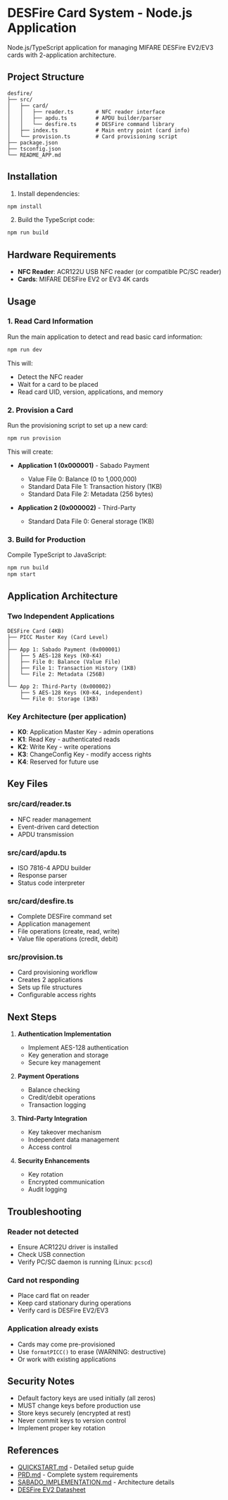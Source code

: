# DESFire Card System - Node.js Application

Node.js/TypeScript application for managing MIFARE DESFire EV2/EV3 cards with 2-application architecture.

## Project Structure

```
desfire/
├── src/
│   ├── card/
│   │   ├── reader.ts       # NFC reader interface
│   │   ├── apdu.ts         # APDU builder/parser
│   │   └── desfire.ts      # DESFire command library
│   ├── index.ts            # Main entry point (card info)
│   └── provision.ts        # Card provisioning script
├── package.json
├── tsconfig.json
└── README_APP.md
```

## Installation

1. Install dependencies:
```bash
npm install
```

2. Build the TypeScript code:
```bash
npm run build
```

## Hardware Requirements

- **NFC Reader**: ACR122U USB NFC reader (or compatible PC/SC reader)
- **Cards**: MIFARE DESFire EV2 or EV3 4K cards

## Usage

### 1. Read Card Information

Run the main application to detect and read basic card information:

```bash
npm run dev
```

This will:
- Detect the NFC reader
- Wait for a card to be placed
- Read card UID, version, applications, and memory

### 2. Provision a Card

Run the provisioning script to set up a new card:

```bash
npm run provision
```

This will create:
- **Application 1 (0x000001)** - Sabado Payment
  - Value File 0: Balance (0 to 1,000,000)
  - Standard Data File 1: Transaction history (1KB)
  - Standard Data File 2: Metadata (256 bytes)

- **Application 2 (0x000002)** - Third-Party
  - Standard Data File 0: General storage (1KB)

### 3. Build for Production

Compile TypeScript to JavaScript:

```bash
npm run build
npm start
```

## Application Architecture

### Two Independent Applications

```
DESFire Card (4KB)
├── PICC Master Key (Card Level)
│
├── App 1: Sabado Payment (0x000001)
│   ├── 5 AES-128 Keys (K0-K4)
│   ├── File 0: Balance (Value File)
│   ├── File 1: Transaction History (1KB)
│   └── File 2: Metadata (256B)
│
└── App 2: Third-Party (0x000002)
    ├── 5 AES-128 Keys (K0-K4, independent)
    └── File 0: Storage (1KB)
```

### Key Architecture (per application)

- **K0**: Application Master Key - admin operations
- **K1**: Read Key - authenticated reads
- **K2**: Write Key - write operations
- **K3**: ChangeConfig Key - modify access rights
- **K4**: Reserved for future use

## Key Files

### src/card/reader.ts
- NFC reader management
- Event-driven card detection
- APDU transmission

### src/card/apdu.ts
- ISO 7816-4 APDU builder
- Response parser
- Status code interpreter

### src/card/desfire.ts
- Complete DESFire command set
- Application management
- File operations (create, read, write)
- Value file operations (credit, debit)

### src/provision.ts
- Card provisioning workflow
- Creates 2 applications
- Sets up file structures
- Configurable access rights

## Next Steps

1. **Authentication Implementation**
   - Implement AES-128 authentication
   - Key generation and storage
   - Secure key management

2. **Payment Operations**
   - Balance checking
   - Credit/debit operations
   - Transaction logging

3. **Third-Party Integration**
   - Key takeover mechanism
   - Independent data management
   - Access control

4. **Security Enhancements**
   - Key rotation
   - Encrypted communication
   - Audit logging

## Troubleshooting

### Reader not detected
- Ensure ACR122U driver is installed
- Check USB connection
- Verify PC/SC daemon is running (Linux: `pcscd`)

### Card not responding
- Place card flat on reader
- Keep card stationary during operations
- Verify card is DESFire EV2/EV3

### Application already exists
- Cards may come pre-provisioned
- Use `formatPICC()` to erase (WARNING: destructive)
- Or work with existing applications

## Security Notes

- Default factory keys are used initially (all zeros)
- MUST change keys before production use
- Store keys securely (encrypted at rest)
- Never commit keys to version control
- Implement proper key rotation

## References

- [QUICKSTART.md](./QUICKSTART.md) - Detailed setup guide
- [PRD.md](./PRD.md) - Complete system requirements
- [SABADO_IMPLEMENTATION.md](./SABADO_IMPLEMENTATION.md) - Architecture details
- [DESFire EV2 Datasheet](https://www.nxp.com/docs/en/data-sheet/MF3DX2_MF3DHx2_SDS.pdf)
